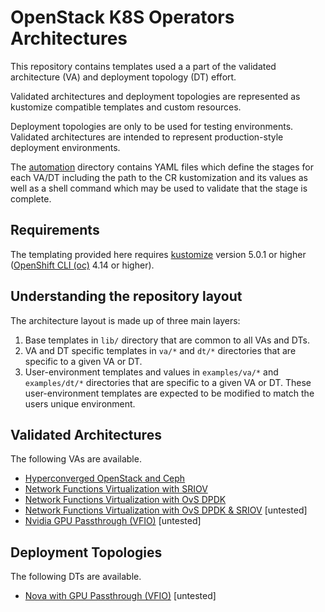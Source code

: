 # OpenStack K8S Operators Architectures

This repository contains templates used a a part of the validated architecture
(VA) and deployment topology (DT) effort.

Validated architectures and deployment topologies are represented as kustomize
compatible templates and custom resources.

Deployment topologies are only to be used for testing environments. Validated
architectures are intended to represent production-style deployment
environments.

The [automation](automation) directory contains YAML files which
define the stages for each VA/DT including the path to the CR
kustomization and its values as well as a shell command which may
be used to validate that the stage is complete.

## Requirements

The templating provided here requires [kustomize](https://kustomize.io/)
version 5.0.1 or higher ([OpenShift CLI (oc)](https://docs.openshift.com/container-platform/4.14/cli_reference/openshift_cli/getting-started-cli.html#installing-openshift-cli) 4.14 or higher).

## Understanding the repository layout

The architecture layout is made up of three main layers:

1. Base templates in `lib/` directory that are common to all VAs and DTs.
2. VA and DT specific templates in `va/*` and `dt/*` directories that are
   specific to a given VA or DT.
3. User-environment templates and values in `examples/va/*` and `examples/dt/*`
   directories that are specific to a given VA or DT. These user-environment
   templates are expected to be modified to match the users unique environment.

## Validated Architectures

The following VAs are available.

- [Hyperconverged OpenStack and Ceph](examples/va/hci/)
- [Network Functions Virtualization with SRIOV](examples/va/nfv/sriov/)
- [Network Functions Virtualization with OvS DPDK](examples/va/nfv/ovs-dpdk/)
- [Network Functions Virtualization with OvS DPDK & SRIOV](examples/va/nfv/ovs-dpdk-sriov/) [untested]
- [Nvidia GPU Passthrough (VFIO)](examples/va/nvidia-vfio-passthrough/) [untested]

## Deployment Topologies

The following DTs are available.

- [Nova with GPU Passthrough (VFIO)](examples/dt/nova/nova04delta/) [untested]
